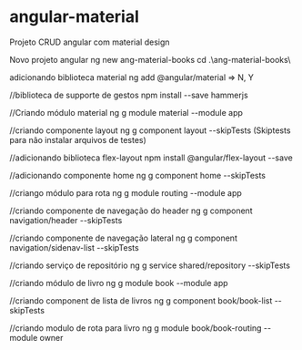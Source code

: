 # angular-material
Projeto CRUD angular com material design

Novo projeto angular
ng new ang-material-books
cd .\ang-material-books\

adicionando biblioteca material
ng add @angular/material => N, Y

//biblioteca de supporte de gestos
npm install --save hammerjs

//Criando módulo material
ng g module material --module app


//criando componente layout
ng g component layout --skipTests (Skiptests para não instalar arquivos de testes)

//adicionando biblioteca flex-layout
npm install @angular/flex-layout --save

//adicionando componente home
ng g component home --skipTests

//criango módulo para rota
ng g module routing --module app

//criando componente de navegação do header
ng g component navigation/header --skipTests

//criando componente de navegação lateral
ng g component navigation/sidenav-list --skipTests

//criando serviço de repositório
ng g service shared/repository --skipTests

//criando módulo de livro
ng g module book --module app

//criando component de lista de livros
ng g component book/book-list --skipTests

//criando modulo de rota para livro 
ng g module book/book-routing --module owner